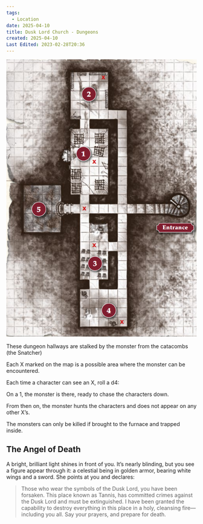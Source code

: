 ```yaml
---
tags:
  - Location
date: 2025-04-10
title: Dusk Lord Church - Dungeons
created: 2025-04-10
Last Edited: 2023-02-28T20:36
---
```








![dusk-lord-church-dungeons.png](/images/dusk-lord-church-dungeons.png)

These dungeon hallways are stalked by the monster from the catacombs (the Snatcher)

Each X marked on the map is a possible area where the monster can be encountered.

Each time a character can see an X, roll a d4:

On a 1, the monster is there, ready to chase the characters down.

From then on, the monster hunts the characters and does not appear on any other X’s.

The monsters can only be killed if brought to the furnace and trapped inside.

## The Angel of Death

A bright, brilliant light shines in front of you. It’s nearly blinding, but you see a figure appear through it: a celestial being in golden armor, bearing white wings and a sword. She points at you and declares:

> Those who wear the symbols of the Dusk Lord, you have been forsaken. This place known as Tannis, has committed crimes against the Dusk Lord and must be extinguished. I have been granted the capability to destroy everything in this place in a holy, cleansing fire— including you all. Say your prayers, and prepare for death.